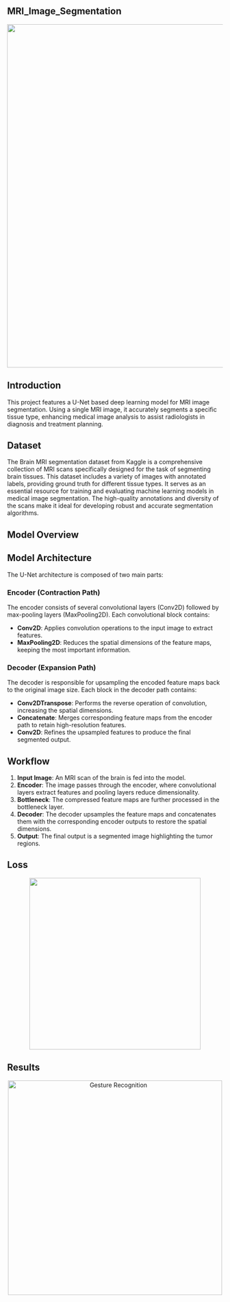 ## MRI_Image_Segmentation

<div align="center">
  <img src="https://github.com/HassanKhalil321/MRI_Image_Segmentation/blob/main/assets/model%20show.jpg" width="800" hight="400"/>
</div>


## Introduction

This project features a U-Net based deep learning model for MRI image segmentation. Using a single MRI image, it accurately segments a specific tissue type, enhancing medical image analysis to assist radiologists in diagnosis and treatment planning.

## Dataset

The Brain MRI segmentation dataset from Kaggle is a comprehensive collection of MRI scans specifically designed for the task of segmenting brain tissues. This dataset includes a variety of images with annotated labels, providing ground truth for different tissue types. It serves as an essential resource for training and evaluating machine learning models in medical image segmentation. The high-quality annotations and diversity of the scans make it ideal for developing robust and accurate segmentation algorithms.

## Model Overview

 ## Model Architecture

The U-Net architecture is composed of two main parts:

### Encoder (Contraction Path)
The encoder consists of several convolutional layers (Conv2D) followed by max-pooling layers (MaxPooling2D). Each convolutional block contains:
- **Conv2D**: Applies convolution operations to the input image to extract features.
- **MaxPooling2D**: Reduces the spatial dimensions of the feature maps, keeping the most important information.

### Decoder (Expansion Path)
The decoder is responsible for upsampling the encoded feature maps back to the original image size. Each block in the decoder path contains:
- **Conv2DTranspose**: Performs the reverse operation of convolution, increasing the spatial dimensions.
- **Concatenate**: Merges corresponding feature maps from the encoder path to retain high-resolution features.
- **Conv2D**: Refines the upsampled features to produce the final segmented output.

## Workflow

1. **Input Image**: An MRI scan of the brain is fed into the model.
2. **Encoder**: The image passes through the encoder, where convolutional layers extract features and pooling layers reduce dimensionality.
3. **Bottleneck**: The compressed feature maps are further processed in the bottleneck layer.
4. **Decoder**: The decoder upsamples the feature maps and concatenates them with the corresponding encoder outputs to restore the spatial dimensions.
5. **Output**: The final output is a segmented image highlighting the tumor regions.

## Loss
<div align="center">
  <img src="https://github.com/HassanKhalil321/MRI_Image_Segmentation/blob/main/assets/CCE.jpg" width="400"/>
</div>

## Results
<div align="center">
  <img src="https://github.com/HassanKhalil321/MRI_Image_Segmentation/blob/main/assets/testttt.png" alt="Gesture Recognition" width="500"/>
</div>

